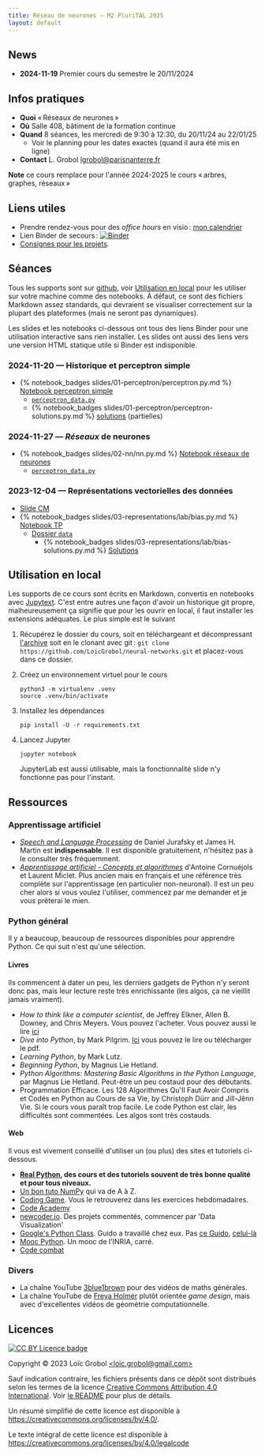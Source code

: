 ```yaml
---
title: Réseau de neurones — M2 PluriTAL 2025
layout: default
---
```


<!-- LTeX: language=fr -->

## News

- **2024-11-19** Premier cours du semestre le 20/11/2024

## Infos pratiques

- **Quoi** « Réseaux de neurones »
- **Où** Salle 408, bâtiment de la formation continue
- **Quand** 8 séances, les mercredi de 9:30 à 12:30, du 20/11/24 au 22/01/25
  - Voir le planning pour les dates exactes (quand il aura été mis en ligne)
- **Contact** L. Grobol [<lgrobol@parisnanterre.fr>](mailto:lgrobol@parisnanterre.fr)


**Note** ce cours remplace pour l'année 2024-2025 le cours « arbres, graphes, réseaux »

## Liens utiles

- Prendre rendez-vous pour des *office hours* en visio :
  [mon calendrier](https://calendar.app.google/N9oW2c9BzhXsWrrv9)
- Lien Binder de secours :
  [![Binder](https://mybinder.org/badge_logo.svg)](https://mybinder.org/v2/gh/LoicGrobol/neural-networks/main)
- [Consignes pour les projets]({{site.url}}{{site.baseurl}}/projects).

## Séances

Tous les supports sont sur [github](https://github.com/loicgrobol/neural-networks), voir
[Utilisation en local](#utilisation-en-local) pour les utiliser sur votre machine comme des
notebooks. À défaut, ce sont des fichiers Markdown assez standards, qui devraient se visualiser
correctement sur la plupart des plateformes (mais ne seront pas dynamiques).

Les slides et les notebooks ci-dessous ont tous des liens Binder pour une utilisation interactive
sans rien installer. Les slides ont aussi des liens vers une version HTML statique utile si Binder
est indisponible.

### 2024-11-20 — Historique et perceptron simple

- {% notebook_badges slides/01-perceptron/perceptron.py.md %}
  [Notebook perceptron simple]({{site.url}}{{site.baseurl}}/slides/01-perceptron/perceptron.py.ipynb)
  - [`perceptron_data.py`]({{site.url}}{{site.baseurl}}/slides/01-perceptron/perceptron_data.py)
  - {% notebook_badges slides/01-perceptron/perceptron-solutions.py.md %}
    [solutions]({{site.url}}{{site.baseurl}}/slides/01-perceptron/perceptron-solutions.py.ipynb)
    (partielles)


### 2024-11-27 — *Réseaux* de neurones

- {% notebook_badges slides/02-nn/nn.py.md %} [Notebook réseaux de
  neurones]({{site.url}}{{site.baseurl}}/slides/02-nn/nn.py.ipynb)
  - [`perceptron_data.py`]({{site.url}}{{site.baseurl}}/slides/01-perceptron/perceptron_data.py)


### 2023-12-04 — Représentations vectorielles des données

- [Slide CM](slides/03-representations/lecture/representations.pdf)
- {% notebook_badges slides/03-representations/lab/bias.py.md %} [Notebook TP]({{site.url}}{{site.baseurl}}/slides/03-representations/lab/bias.py.ipynb)
  - [Dossier
    `data`](https://github.com/{{site.repository}}/tree/main/slides/03-representations/lab/data/opinion-lexicon-English)
    - {% notebook_badges slides/03-representations/lab/bias-solutions.py.md %}
    [Solutions]({{site.url}}{{site.baseurl}}/slides/03-representations/lab/bias-solutions.py.ipynb)

## Utilisation en local

Les supports de ce cours sont écrits en Markdown, convertis en notebooks avec
[Jupytext](https://github.com/mwouts/jupytext). C'est entre autres une façon d'avoir un historique
git propre, malheureusement ça signifie que pour les ouvrir en local, il faut installer les
extensions adéquates. Le plus simple est le suivant

1. Récupérez le dossier du cours, soit en téléchargeant et décompressant
   [l'archive](https://github.com/LoicGrobol/neural-networks/archive/refs/heads/main.zip)
   soit en le clonant avec git : `git clone
   https://github.com/LoicGrobol/neural-networks.git` et placez-vous dans ce dossier.
2. Créez un environnement virtuel pour le cours

   ```console
   python3 -m virtualenv .venv
   source .venv/bin/activate
   ```

3. Installez les dépendances

   ```console
   pip install -U -r requirements.txt
   ```

4. Lancez Jupyter

   ```console
   jupyter notebook
   ```

   JupyterLab est aussi utilisable, mais la fonctionnalité slide n'y fonctionne pas pour l'instant.

## Ressources

### Apprentissage artificiel

- [*Speech and Language Processing*](https://web.stanford.edu/~jurafsky/slp3/) de Daniel Jurafsky et
  James H. Martin est **indispensable**. Il est disponible gratuitement, n'hésitez pas à le
  consulter très fréquemment.
- [*Apprentissage artificiel - Concepts et
  algorithmes*](https://www.eyrolles.com/Informatique/Livre/apprentissage-artificiel-9782416001048/)
  d'Antoine Cornuéjols et Laurent Miclet. Plus ancien mais en français et une référence très
  complète sur l'apprentissage (en particulier non-neuronal). Il est un peu cher alors si vous
  voulez l'utiliser, commencez par me demander et je vous prêterai le mien.

### Python général

Il y a beaucoup, beaucoup de ressources disponibles pour apprendre Python. Ce qui suit n'est qu'une
sélection.

#### Livres

Ils commencent à dater un peu, les derniers gadgets de Python n'y seront donc pas, mais leur lecture
reste très enrichissante (les algos, ça ne vieillit jamais vraiment).

- *How to think like a computer scientist*, de Jeffrey Elkner, Allen B. Downey, and Chris Meyers.
  Vous pouvez l'acheter. Vous pouvez aussi le lire
  [ici](http://openbookproject.net/thinkcs/python/english3e/)
- *Dive into Python*, by Mark Pilgrim. [Ici](http://www.diveintopython3.net/) vous pouvez le lire ou
  télécharger le pdf.
- *Learning Python*, by Mark Lutz.
- *Beginning Python*, by Magnus Lie Hetland.
- *Python Algorithms: Mastering Basic Algorithms in the Python Language*, par Magnus Lie Hetland.
  Peut-être un peu costaud pour des débutants.
- Programmation Efficace. Les 128 Algorithmes Qu'Il Faut Avoir Compris et Codés en Python au Cours
  de sa Vie, by Christoph Dürr and Jill-Jênn Vie. Si le cours vous paraît trop facile. Le code
  Python est clair, les difficultés sont commentées. Les algos sont très costauds.

#### Web

Il vous est vivement conseillé d'utiliser un (ou plus) des sites et tutoriels ci-dessous.

- **[Real Python](https://realpython.com), des cours et des tutoriels souvent de très bonne qualité
  et pour tous niveaux.**
- [Un bon tuto NumPy](https://cs231n.github.io/python-numpy-tutorial/) qui va de A à Z.
- [Coding Game](https://www.codingame.com/home). Vous le retrouverez dans les exercices
  hebdomadaires.
- [Code Academy](https://www.codecademy.com/fr/learn/python)
- [newcoder.io](http://newcoder.io/). Des projets commentés, commencer par 'Data Visualization'
- [Google's Python Class](https://developers.google.com/edu/python/). Guido a travaillé chez eux.
  Pas [ce
  Guido](http://vignette2.wikia.nocookie.net/pixar/images/1/10/Guido.png/revision/latest?cb=20140314012724),
  [celui-là](https://en.wikipedia.org/wiki/Guido_van_Rossum#/media/File:Guido_van_Rossum_OSCON_2006.jpg)
- [Mooc Python](https://www.fun-mooc.fr/courses/inria/41001S03/session03/about#). Un mooc de
  l'INRIA, carré.
- [Code combat](https://codecombat.com/)

### Divers

- La chaîne YouTube [3blue1brown](https://www.youtube.com/c/3blue1brown) pour des vidéos de maths
  générales.
- La chaîne YouTube de [Freya Holmér](https://www.youtube.com/c/Acegikmo) plutôt orientée *game
  design*, mais avec d'excellentes vidéos de géométrie computationnelle.

## Licences

[![CC BY Licence
badge](https://i.creativecommons.org/l/by/4.0/88x31.png)](http://creativecommons.org/licenses/by/4.0/)

Copyright © 2023 Loïc Grobol [\<loic.grobol@gmail.com\>](mailto:loic.grobol@gmail.com)

Sauf indication contraire, les fichiers présents dans ce dépôt sont distribués selon les termes de
la licence [Creative Commons Attribution 4.0
International](https://creativecommons.org/licenses/by/4.0/). Voir [le README](README.md#Licences)
pour plus de détails.

 Un résumé simplifié de cette licence est disponible à
 <https://creativecommons.org/licenses/by/4.0/>.

 Le texte intégral de cette licence est disponible à
 <https://creativecommons.org/licenses/by/4.0/legalcode>
